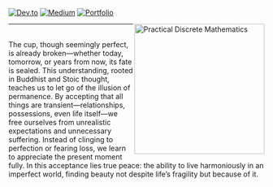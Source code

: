 [![Dev.to](https://img.shields.io/static/v1?label=&message=dev.to&color=black&logo=dev.to&logoColor=white&style=flat-square)](https://dev.to/clintaire)
[![Medium](https://img.shields.io/static/v1?label=&message=medium&color=12100E&logo=medium&logoColor=white&style=flat-square)](https://medium.com/@clintaire)
[![Portfolio](https://img.shields.io/static/v1?label=&message=Portfolio&color=000000&logo=Portfolio&logoColor=white&style=flat-square)](https://clintaire.io)

<a href="https://github.com/clintaire/Task/blob/main/src/Images/EGY2.jpg"><img src="https://github.com/clintaire/Task/blob/main/src/Images/CUP.png" alt="Practical Discrete Mathematics" height="256px" align="right"></a>

<hr>
<br>
The cup, though seemingly perfect, is already broken—whether today, tomorrow, or years from now, its fate is sealed. This understanding, rooted in Buddhist and Stoic thought, teaches us to let go of the illusion of permanence. By accepting that all things are transient—relationships, possessions, even life itself—we free ourselves from unrealistic expectations and unnecessary suffering. Instead of clinging to perfection or fearing loss, we learn to appreciate the present moment fully. In this acceptance lies true peace: the ability to live harmoniously in an imperfect world, finding beauty not despite life’s fragility but because of it.
